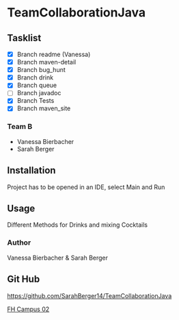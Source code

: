 # TeamCollaborationJava

## Tasklist

- [x] Branch readme (Vanessa)
- [x] Branch maven-detail 
- [x] Branch bug_hunt
- [x] Branch drink
- [x] Branch queue
- [ ] Branch javadoc
- [x] Branch Tests
- [x] Branch maven_site

### Team B
- Vanessa Bierbacher
- Sarah Berger

## Installation

Project has to be opened in an IDE, select Main and Run


## Usage

Different Methods for Drinks and mixing Cocktails

### Author
Vanessa Bierbacher & Sarah Berger


## Git Hub
https://github.com/SarahBerger14/TeamCollaborationJava

[FH Campus 02](www.campus02.at)